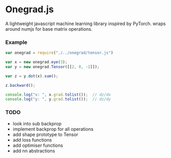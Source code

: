 #  Onegrad.js

A lightweight javascript machine learning library inspired by PyTorch. wraps around numjs for base matrix operations.

### Example
```javascript
var onegrad = require("./../onegrad/tensor.js")

var x = new onegrad.eye(3);
var y = new onegrad.Tensor([[2, 0, -2]]);

var z = y.dot(x).sum();

z.backward();

console.log("x: ", x.grad.tolist());  // dz/dx
console.log("y: ", y.grad.tolist());  // dz/dy
```

### TODO
- look into sub backprop
- implement backprop for all operations
- add shape prototype to Tensor
- add loss functions
- add optimiser functions
- add nn abstractions
